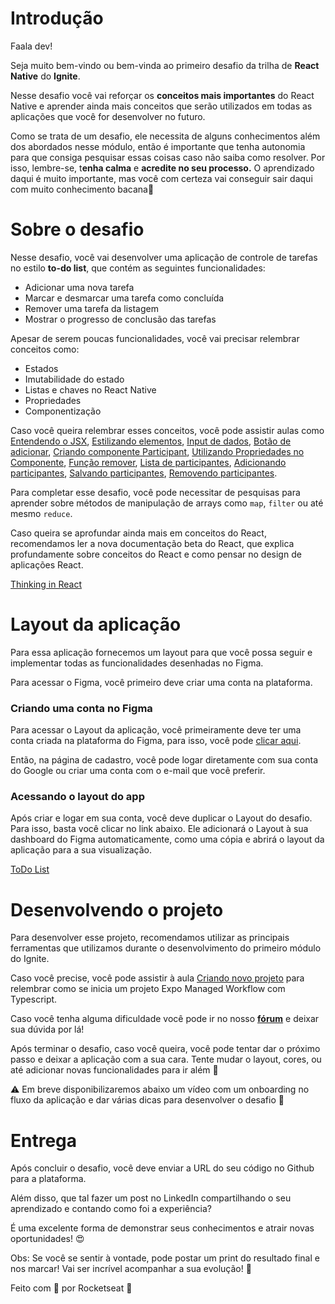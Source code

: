 # Introdução

Faala dev!

Seja muito bem-vindo ou bem-vinda ao primeiro desafio da trilha de **React Native** do **Ignite**.

Nesse desafio você vai reforçar os **conceitos mais importantes** do React Native e aprender ainda mais conceitos que serão utilizados em todas as aplicações que você for desenvolver no futuro.

Como se trata de um desafio, ele necessita de alguns conhecimentos além dos abordados nesse módulo, então é importante que tenha autonomia para que consiga pesquisar essas coisas caso não saiba como resolver. Por isso, lembre-se, t**enha calma** e **acredite no seu processo.** O aprendizado daqui é muito importante, mas você com certeza vai conseguir sair daqui com muito conhecimento bacana💜

# Sobre o desafio

Nesse desafio, você vai desenvolver uma aplicação de controle de tarefas no estilo **to-do list**, que contém as seguintes funcionalidades:

- Adicionar uma nova tarefa
- Marcar e desmarcar uma tarefa como concluída
- Remover uma tarefa da listagem
- Mostrar o progresso de conclusão das tarefas

Apesar de serem poucas funcionalidades, você vai precisar relembrar conceitos como:

- Estados
- Imutabilidade do estado
- Listas e chaves no React Native
- Propriedades
- Componentização

Caso você queira relembrar esses conceitos, você pode assistir aulas como [Entendendo o JSX](https://app.rocketseat.com.br/node/projeto-01/group/fundamentos-2/lesson/entendendo-o-jsx), [Estilizando elementos](https://app.rocketseat.com.br/node/projeto-01/group/fundamentos-2/lesson/estilizando-elementos), [Input de dados](https://app.rocketseat.com.br/node/projeto-01/group/fundamentos-2/lesson/input-de-dados), [Botão de adicionar](https://app.rocketseat.com.br/node/projeto-01/group/fundamentos-2/lesson/botao-de-adicionar), [Criando componente Participant](https://app.rocketseat.com.br/node/projeto-01/group/fundamentos-2/lesson/criando-componente-participant), [Utilizando Propriedades no Componente](https://app.rocketseat.com.br/node/projeto-01/group/fundamentos-2/lesson/utilizando-propriedades-no-componente), [Função remover](https://app.rocketseat.com.br/node/projeto-01/group/fundamentos-2/lesson/funcao-remover), [Lista de participantes](https://app.rocketseat.com.br/node/projeto-01/group/fundamentos-2/lesson/lista-de-participantes), [Adicionando participantes](https://app.rocketseat.com.br/node/projeto-01/group/finalizando-o-app/lesson/adicionando-participantes), [Salvando participantes](https://app.rocketseat.com.br/node/projeto-01/group/finalizando-o-app/lesson/salvando-participante-no-estado), [Removendo participantes](https://app.rocketseat.com.br/node/projeto-01/group/finalizando-o-app/lesson/removendo-participantes).

Para completar esse desafio, você pode necessitar de pesquisas para aprender sobre métodos de manipulação de arrays como `map`, `filter` ou até mesmo `reduce`.

Caso queira se aprofundar ainda mais em conceitos do React, recomendamos ler a nova documentação beta do React, que explica profundamente sobre conceitos do React e como pensar no design de aplicações React.

[Thinking in React](https://beta.reactjs.org/learn/thinking-in-react)

# Layout da aplicação

Para essa aplicação fornecemos um layout para que você possa seguir e implementar todas as funcionalidades desenhadas no Figma.

Para acessar o Figma, você primeiro deve criar uma conta na plataforma.

### Criando uma conta no Figma

Para acessar o Layout da aplicação, você primeiramente deve ter uma conta criada na plataforma do Figma, para isso, você pode [clicar aqui](https://www.figma.com/signup).

Então, na página de cadastro, você pode logar diretamente com sua conta do Google ou criar uma conta com o e-mail que você preferir.

### Acessando o layout do app

Após criar e logar em sua conta, você deve duplicar o Layout do desafio. Para isso, basta você clicar no link abaixo. Ele adicionará o Layout à sua dashboard do Figma automaticamente, como uma cópia e abrirá o layout da aplicação para a sua visualização.

[ToDo List](https://www.figma.com/file/1XfZQGSWk4HWjvwcjd2nOP/ToDo-List/duplicate)

# Desenvolvendo o projeto

Para desenvolver esse projeto, recomendamos utilizar as principais ferramentas que utilizamos durante o desenvolvimento do primeiro módulo do Ignite.

Caso você precise, você pode assistir à aula [Criando novo projeto](https://app.rocketseat.com.br/node/projeto-01/group/fundamentos-2/lesson/criando-novo-projeto-1) para relembrar como se inicia um projeto Expo Managed Workflow com Typescript.

Caso você tenha alguma dificuldade você pode ir no nosso **[fórum](https://app.rocketseat.com.br/h/forum/react-native)** e deixar sua dúvida por lá!

Após terminar o desafio, caso você queira, você pode tentar dar o próximo passo e deixar a aplicação com a sua cara. Tente mudar o layout, cores, ou até adicionar novas funcionalidades para ir além 🚀

<aside>
⚠️ Em breve disponibilizaremos abaixo um vídeo com um onboarding no fluxo da aplicação e dar várias dicas para desenvolver o desafio 🚀

</aside>

# Entrega

Após concluir o desafio, você deve enviar a URL do seu código no Github para a plataforma.

Além disso, que tal fazer um post no LinkedIn compartilhando o seu aprendizado e contando como foi a experiência?

É uma excelente forma de demonstrar seus conhecimentos e atrair novas oportunidades! 😍

Obs: Se você se sentir à vontade, pode postar um print do resultado final e nos marcar!
Vai ser incrível acompanhar a sua evolução! 💜

Feito com 💜 por Rocketseat 👋
